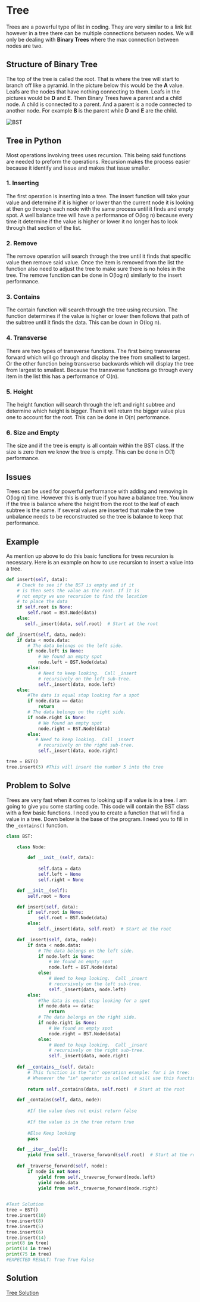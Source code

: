 # Tree
Trees are a powerful type of list in coding. They are very similar to a link list however in a tree there can be multiple connections between nodes. We will only be dealing with 
**Binary Trees** where the max connection between nodes are two. 

## Structure of Binary Tree
The top of the tree is called the root. That is where the tree will start to branch off like a pyramid. In the picture below this would be the **A** value. Leafs are the nodes that have nothing connecting to them. Leafs in the pictures would be **D** and **E**. Then Binary Trees have a parent and a child node. A child is connected to a parent. And a parent is a node connected to another node. For example **B** is the parent while **D** and **E** are the child. 

![BST](Picture/Tree.jpg)

## Tree in Python
Most operations involving trees uses recursion. This being said functions are needed to preform the operations. Recursion makes the process easier because it identify and issue and makes that issue smaller. 

### 1. Inserting
The first operation is inserting into a tree. The insert function will take your value and determine if it is higher or lower than the current node it is looking at then go through each node with the same process until it finds and empty spot. A well balance tree will have a performance of O(log n) because every time it determine if the value is higher or lower it no longer has to look through that section of the list. 

### 2. Remove
The remove operation will search through the tree until it finds that specific value then remove said value. Once the item is removed from the list the function also need to adjust the tree to make sure there is no holes in the tree. The remove function can be done in O(log n) similarly to the insert performance. 

### 3. Contains
The contain function will search through the tree using recursion. The function determines if the value is higher or lower then follows that path of the subtree until it finds the data. This can be down in O(log n).

### 4. Transverse 
There are two types of transverse functions. The first being transverse forward which will go through and display the tree from smallest to largest. Or the other function being transverse backwards which will display the tree from largest to smallest. Because the transverse functions go through every item in the list this has a performance of O(n).

### 5. Height
The height function will search through the left and right subtree and determine which height is bigger. Then it will return the bigger value plus one to account for the root. This can be done in O(n) performance. 

### 6. Size and Empty
The size and if the tree is empty is all contain within the BST class. If the size is zero then we know the tree is empty. This can be done in O(1) performance. 

## Issues
Trees can be used for powerful performance with adding and removing in O(log n) time. However this is only true if you have a balance tree. You know if the tree is balance where the height from the root to the leaf of each subtree is the same. If several values are inserted that make the tree unbalance needs to be reconstructed so the tree is balance to keep that performance. 

## Example
As mention up above to do this basic functions for trees recursion is necessary. Here is an example on how to use recursion to insert a value into a tree.
```python
def insert(self, data):
    # Check to see if the BST is empty and if it
    # is then sets the value as the root. If it is
    # not empty we use recursion to find the location 
    # to place the data
    if self.root is None:
        self.root = BST.Node(data)
    else:
       self._insert(data, self.root)  # Start at the root

def _insert(self, data, node):
    if data < node.data:
        # The data belongs on the left side.
        if node.left is None:
            # We found an empty spot
            node.left = BST.Node(data)
        else:
            # Need to keep looking.  Call _insert
            # recursively on the left sub-tree.
            self._insert(data, node.left)
    else:
        #The data is equal stop looking for a spot
        if node.data == data:
            return
        # The data belongs on the right side.
        if node.right is None:
            # We found an empty spot
            node.right = BST.Node(data)
        else:
           # Need to keep looking.  Call _insert
            # recursively on the right sub-tree.
            self._insert(data, node.right)

tree = BST()
tree.insert(5) #This will insert the number 5 into the tree
```

## Problem to Solve
Trees are very fast when it comes to looking up if a value is in a tree. I am going to give you some starting code. This code will contain the BST class with a few basic functions. I need you to create a function that will find a value in a tree. Down below is the base of the program. I need you to fill in the `_contains()` function.
```python
class BST:

    class Node:

        def __init__(self, data):
       
            self.data = data
            self.left = None
            self.right = None

    def __init__(self):      
        self.root = None

    def insert(self, data):
        if self.root is None:
            self.root = BST.Node(data)
        else:
            self._insert(data, self.root)  # Start at the root

    def _insert(self, data, node):
        if data < node.data:
            # The data belongs on the left side.
            if node.left is None:
                # We found an empty spot
                node.left = BST.Node(data)
            else:
                # Need to keep looking.  Call _insert
                # recursively on the left sub-tree.
                self._insert(data, node.left)
        else:
            #The data is equal stop looking for a spot
            if node.data == data:
                return
            # The data belongs on the right side.
            if node.right is None:
                # We found an empty spot
                node.right = BST.Node(data)
            else:
                # Need to keep looking.  Call _insert
                # recursively on the right sub-tree.
                self._insert(data, node.right)
    
    def __contains__(self, data):
        # This function is the "in" operation example: for i in tree:
        # Whenever the "in" operator is called it will use this function
        
        return self._contains(data, self.root)  # Start at the root

    def _contains(self, data, node):
       
        #If the value does not exist return false
        
        #If the value is in the tree return true
        
        #Else Keep looking
        pass

    def __iter__(self):
        yield from self._traverse_forward(self.root)  # Start at the root
        
    def _traverse_forward(self, node):
        if node is not None:
            yield from self._traverse_forward(node.left)
            yield node.data
            yield from self._traverse_forward(node.right)
        

#Test Solution
tree = BST()
tree.insert(10)
tree.insert(8)
tree.insert(5)
tree.insert(6)
tree.insert(14)
print(8 in tree) 
print(14 in tree)   
print(75 in tree)
#EXPECTED RESULT: True True False
```

## Solution 
[Tree Solution](Python/tree_prove.py)


